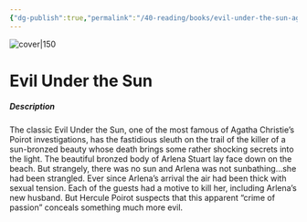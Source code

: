 ```yaml
---
{"dg-publish":true,"permalink":"/40-reading/books/evil-under-the-sun-agatha-christie/","title":"Evil Under the Sun"}
---
```



![cover|150](http://books.google.com/books/content?id=kWoMZdqi524C&printsec=frontcover&img=1&zoom=1&edge=curl&source=gbs_api)

# Evil Under the Sun
##### Description
The classic Evil Under the Sun, one of the most famous of Agatha Christie’s Poirot investigations, has the fastidious sleuth on the trail of the killer of a sun-bronzed beauty whose death brings some rather shocking secrets into the light. The beautiful bronzed body of Arlena Stuart lay face down on the beach. But strangely, there was no sun and Arlena was not sunbathing…she had been strangled. Ever since Arlena’s arrival the air had been thick with sexual tension. Each of the guests had a motive to kill her, including Arlena’s new husband. But Hercule Poirot suspects that this apparent “crime of passion” conceals something much more evil.